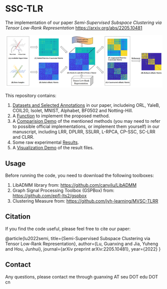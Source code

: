 # SSC-TLR
The implementation of our paper *Semi-Supervised Subspace Clustering via Tensor Low-Rank Representation*
https://arxiv.org/abs/2205.10481

![image](image/illustration.png)

This repository contains:

1. [Datasets and Selected Annotations](data) in our paper, includeing ORL, YaleB, COIL20, Isolet, MNIST, Alphabet, BF0502 and Notting-Hill.
2. A [Function](tlrr_tnn_new.m) to implement the proposed method.
3. A [Comparision Demo](demo_parallel.m) of the mentioned methods (you may need to refer to possible official implementations, or implement them yourself) in our manuscript, including LRR, DPLRR, SSLRR, L-RPCA, CP-SSC, SC-LRR and CLRR.
4. Some raw experimental [Results](result).
5. A [Visualization Demo](Visualization_demo_parallel.m) of the result files.

## Usage

Before running the code, you need to download the following toolboxes:
1. LibADMM library from: https://github.com/canyilu/LibADMM
2. Graph Signal Processing Toolbox (GSPBox) from: https://github.com/epfl-lts2/gspbox
3. Clustering Measure from: https://github.com/jyh-learning/MVSC-TLRR

## Citation

If you find the code useful, please feel free to cite our paper:

@article{lu2022semi,
  title={Semi-Supervised Subspace Clustering via Tensor Low-Rank Representation},
  author={Lu, Guanxing and Jia, Yuheng and Hou, Junhui},
  journal={arXiv preprint arXiv:2205.10481},
  year={2022}
}

## Contact

Any questions, please contact me through guanxing AT seu DOT edu DOT cn

